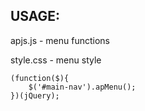 USAGE:
-----------------------------------
apjs.js - menu functions

style.css - menu style

	(function($){
		$('#main-nav').apMenu();
	})(jQuery);

